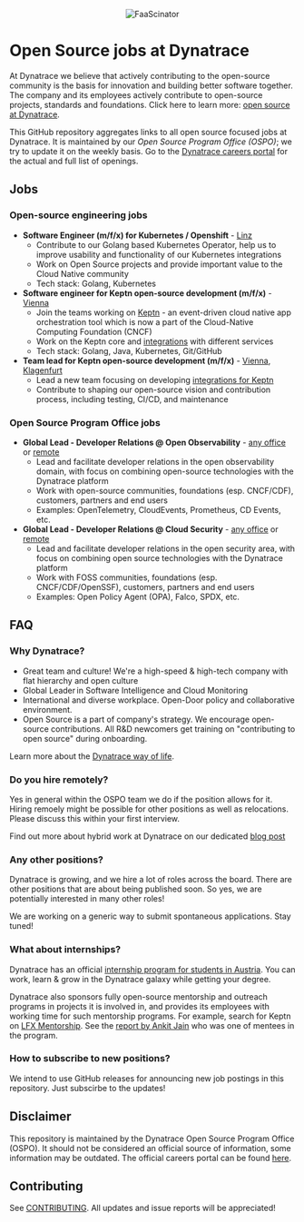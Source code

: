 <p align="center"><img src="images/dynatrace-wide.png" alt="FaaScinator"></p>

# Open Source jobs at Dynatrace

At Dynatrace we believe that actively contributing to the open-source community
is the basis for innovation and building better software together.
The company and its employees actively contribute to 
open-source projects, standards and foundations.
Click here to learn more: [open source at Dynatrace](https://engineering.dynatrace.com/open-source/).

This GitHub repository aggregates links to all open source focused jobs at Dynatrace.
It is maintained by our _Open Source Program Office (OSPO)_;
we try to update it on the weekly basis.
Go to the [Dynatrace careers portal](https://careers.dynatrace.com/) for the actual and full list of openings.

## Jobs

### Open-source engineering jobs

- **Software Engineer (m/f/x) for Kubernetes / Openshift** -
  [Linz](https://careers.dynatrace.com/jobs/f6cf76bf-d062-4a4a-af83-dd13cbf92c36/)
  - Contribute to our Golang based Kubernetes Operator, help us to improve usability and functionality of our Kubernetes integrations 
  - Work on Open Source projects and provide important value to the Cloud Native community 
  - Tech stack: Golang, Kubernetes
- **Software engineer for Keptn open-source development (m/f/x)** - 
  [Vienna](https://careers.dynatrace.com/jobs/dae98ff2-9ca0-4ea5-8f89-2fdb26a1b2d8/)
  - Join the teams working on [Keptn](https://keptn.sh/) - an event-driven cloud native app orchestration tool
  which is now a part of the Cloud-Native Computing Foundation (CNCF)
  - Work on the Keptn core and [integrations](https://keptn.sh/docs/integrations/) with different services
  - Tech stack: Golang, Java, Kubernetes, Git/GitHub
- **Team lead for Keptn open-source development (m/f/x)** - 
   [Vienna](https://careers.dynatrace.com/jobs/618abc66-39f9-4abc-b5cf-18e59e9665a0/),
   [Klagenfurt](https://careers.dynatrace.com/jobs/55462375-d289-49ac-bcb6-91c902f6b324/)
  - Lead a new team focusing on developing [integrations for Keptn](https://keptn.sh/docs/integrations/)
  - Contribute to shaping our open-source vision and contribution process, including testing, CI/CD, and maintenance

### Open Source Program Office jobs

- **Global Lead - Developer Relations @ Open Observability** -
  [any office](https://careers.dynatrace.com/jobs/70df0568-f75f-49fc-8cb8-1ee9bdb6e530/) or
  [remote](https://careers.dynatrace.com/jobs/c21c91a7-2232-4f7a-af6d-10debbdebd35/)
  - Lead and facilitate developer relations in the open observability domain,
    with focus on combining open-source technologies with the Dynatrace platform
  - Work with open-source communities, foundations (esp. CNCF/CDF), customers, partners and end users
  - Examples: OpenTelemetry, CloudEvents, Prometheus, CD Events, etc.
- **Global Lead - Developer Relations @ Cloud Security** -
  [any office](https://careers.dynatrace.com/jobs/92c920b2-dbbc-4ab0-8f9e-752f8a881365/) or
  [remote](https://careers.dynatrace.com/jobs/c628540c-7017-425f-958c-749b0a7d5bf3/)
  - Lead and facilitate developer relations in the open security area,
    with focus on combining open source technologies with the Dynatrace platform
  - Work with FOSS communities, foundations (esp. CNCF/CDF/OpenSSF), customers, partners and end users
  - Examples: Open Policy Agent (OPA), Falco, SPDX, etc.


## FAQ

### Why Dynatrace?

* Great team and culture! We're a high-speed & high-tech company with flat hierarchy and open culture 
* Global Leader in Software Intelligence and Cloud Monitoring
* International and diverse workplace.
  Open-Door policy and collaborative environment.
* Open Source is a part of company's strategy.
  We encourage open-source contributions.
  All R&D newcomers get training on "contributing to open source" during onboarding.

Learn more about the [Dynatrace way of life](https://www.linkedin.com/company/dynatrace/life/4cadb4fe-56f9-4d8e-a50a-e3e0a3e87ea5/).

### Do you hire remotely?

Yes in general within the OSPO team we do if the position allows for it.
Hiring remoely might be possible for other positions as well as relocations.
Please discuss this within your first interview.

Find out more about hybrid work at Dynatrace on our dedicated [blog post](https://engineering.dynatrace.com/blog/what-is-the-future-of-work-at-dynatrace/) 

### Any other positions?

Dynatrace is growing, and we hire a lot of roles across the board.
There are other positions that are about being published soon.
So yes, we are potentially interested in many other roles!

We are working on a generic way to submit spontaneous applications.
Stay tuned!

### What about internships?

Dynatrace has an official [internship program for students in Austria](https://www.dynatrace.com/company/careers/austria/students/).
You can work, learn & grow in the Dynatrace galaxy while getting your degree.

Dynatrace also sponsors fully open-source mentorship and outreach programs
in projects it is involved in,
and provides its employees with working time for such mentorship programs.
For example, search for Keptn on [LFX Mentorship](https://mentorship.lfx.linuxfoundation.org/#projects_all).
See the [report by Ankit Jain](https://www.ankitjain28.me/communitybridge-mentee-with-keptn) who was one of mentees in the program.

### How to subscribe to new positions?

We intend to use GitHub releases for announcing new job postings in this repository.
Just subscirbe to the updates!

## Disclaimer

This repository is maintained by the Dynatrace Open Source Program Office (OSPO).
It should not be considered an official source of information,
some information may be outdated.
The official careers portal can be found [here](https://careers.dynatrace.com/).

## Contributing

See [CONTRIBUTING](./CONTRIBUTING.md).
All updates and issue reports will be appreciated!
